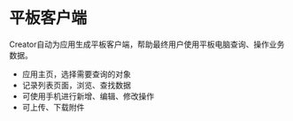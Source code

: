 平板客户端
===

Creator自动为应用生成平板客户端，帮助最终用户使用平板电脑查询、操作业务数据。

- 应用主页，选择需要查询的对象
- 记录列表页面，浏览、查找数据
- 可使用手机进行新增、编辑、修改操作
- 可上传、下载附件
